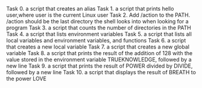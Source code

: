 Task 0. a script that creates an alias
Task 1. a script that prints hello user,where user is the current Linux user
Task 2. Add /action to the PATH. /action should be the last directory the shell looks into when looking for a program
Task 3. a script that counts the number of directories in the PATH
Task 4. a script that lists environment variables
Task 5. a script that lists all local variables and environment variables, and functions
Task 6. a script that creates a new local variable
Task 7.  a script that creates a new global variable
Task 8. a script that prints the result of the addition of 128 with the value stored in the environment variable TRUEKNOWLEDGE, followed by a new line
Task 9. a script that prints the result of POWER divided by DIVIDE, followed by a new line
Task 10. a script that displays the result of BREATH to the power LOVE
